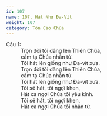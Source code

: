 ```yaml
---
id: 107
name: 107. Hát Như Đa-Vít
weight: 107
category: Tôn Cao Chúa
---
```

<dl><dt>Câu 1:</dt><dd data-verse="1">Trọn đời tôi dâng lên Thiên Chúa, <br/>cảm tạ Chúa nhân từ. <br/>Tôi hát lên giống như Đa-vít xưa. <br/>Trọn đời tôi dâng lên Thiên Chúa, <br/>cảm tạ Chúa nhân từ. <br/>Tôi hát lên giống như Đa-vít xưa. <br/>Tôi sẽ hát, tôi ngợi khen, <br/>Hát ca ngợi Chúa tôi yêu kính. <br/>Tôi sẽ hát, tôi ngợi khen, <br/>Hát ca ngợi Chúa tôi nhân từ. </dd></dl>
